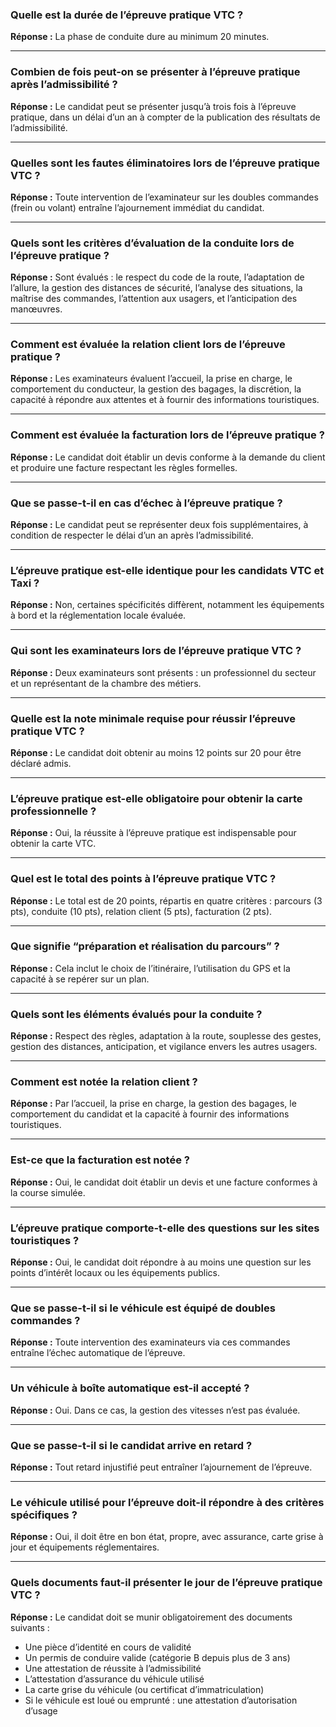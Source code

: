
### Quelle est la durée de l’épreuve pratique VTC ?  
**Réponse :** La phase de conduite dure au minimum 20 minutes.

---

### Combien de fois peut-on se présenter à l’épreuve pratique après l’admissibilité ?  
**Réponse :** Le candidat peut se présenter jusqu’à trois fois à l’épreuve pratique, dans un délai d’un an à compter de la publication des résultats de l’admissibilité.

---

### Quelles sont les fautes éliminatoires lors de l’épreuve pratique VTC ?  
**Réponse :** Toute intervention de l’examinateur sur les doubles commandes (frein ou volant) entraîne l’ajournement immédiat du candidat.

---

### Quels sont les critères d’évaluation de la conduite lors de l’épreuve pratique ?  
**Réponse :** Sont évalués : le respect du code de la route, l’adaptation de l’allure, la gestion des distances de sécurité, l’analyse des situations, la maîtrise des commandes, l’attention aux usagers, et l’anticipation des manœuvres.

---

### Comment est évaluée la relation client lors de l’épreuve pratique ?  
**Réponse :** Les examinateurs évaluent l’accueil, la prise en charge, le comportement du conducteur, la gestion des bagages, la discrétion, la capacité à répondre aux attentes et à fournir des informations touristiques.

---

### Comment est évaluée la facturation lors de l’épreuve pratique ?  
**Réponse :** Le candidat doit établir un devis conforme à la demande du client et produire une facture respectant les règles formelles.

---

### Que se passe-t-il en cas d’échec à l’épreuve pratique ?  
**Réponse :** Le candidat peut se représenter deux fois supplémentaires, à condition de respecter le délai d’un an après l’admissibilité.

---

### L’épreuve pratique est-elle identique pour les candidats VTC et Taxi ?  
**Réponse :** Non, certaines spécificités diffèrent, notamment les équipements à bord et la réglementation locale évaluée.

---

### Qui sont les examinateurs lors de l’épreuve pratique VTC ?  
**Réponse :** Deux examinateurs sont présents : un professionnel du secteur et un représentant de la chambre des métiers.

---

### Quelle est la note minimale requise pour réussir l’épreuve pratique VTC ?  
**Réponse :** Le candidat doit obtenir au moins 12 points sur 20 pour être déclaré admis.

---

### L’épreuve pratique est-elle obligatoire pour obtenir la carte professionnelle ?  
**Réponse :** Oui, la réussite à l’épreuve pratique est indispensable pour obtenir la carte VTC.

---

### Quel est le total des points à l’épreuve pratique VTC ?  
**Réponse :** Le total est de 20 points, répartis en quatre critères : parcours (3 pts), conduite (10 pts), relation client (5 pts), facturation (2 pts).

---

### Que signifie “préparation et réalisation du parcours” ?  
**Réponse :** Cela inclut le choix de l’itinéraire, l’utilisation du GPS et la capacité à se repérer sur un plan.

---

### Quels sont les éléments évalués pour la conduite ?  
**Réponse :** Respect des règles, adaptation à la route, souplesse des gestes, gestion des distances, anticipation, et vigilance envers les autres usagers.

---

### Comment est notée la relation client ?  
**Réponse :** Par l’accueil, la prise en charge, la gestion des bagages, le comportement du candidat et la capacité à fournir des informations touristiques.

---

### Est-ce que la facturation est notée ?  
**Réponse :** Oui, le candidat doit établir un devis et une facture conformes à la course simulée.

---

### L’épreuve pratique comporte-t-elle des questions sur les sites touristiques ?  
**Réponse :** Oui, le candidat doit répondre à au moins une question sur les points d’intérêt locaux ou les équipements publics.

---

### Que se passe-t-il si le véhicule est équipé de doubles commandes ?  
**Réponse :** Toute intervention des examinateurs via ces commandes entraîne l’échec automatique de l’épreuve.

---

### Un véhicule à boîte automatique est-il accepté ?  
**Réponse :** Oui. Dans ce cas, la gestion des vitesses n’est pas évaluée.

---

### Que se passe-t-il si le candidat arrive en retard ?  
**Réponse :** Tout retard injustifié peut entraîner l’ajournement de l’épreuve.

---

### Le véhicule utilisé pour l’épreuve doit-il répondre à des critères spécifiques ?  
**Réponse :** Oui, il doit être en bon état, propre, avec assurance, carte grise à jour et équipements réglementaires.

---

### Quels documents faut-il présenter le jour de l’épreuve pratique VTC ?  
**Réponse :** Le candidat doit se munir obligatoirement des documents suivants :
- Une pièce d’identité en cours de validité
- Un permis de conduire valide (catégorie B depuis plus de 3 ans)
- Une attestation de réussite à l’admissibilité
- L’attestation d’assurance du véhicule utilisé
- La carte grise du véhicule (ou certificat d’immatriculation)
- Si le véhicule est loué ou emprunté : une attestation d’autorisation d’usage
